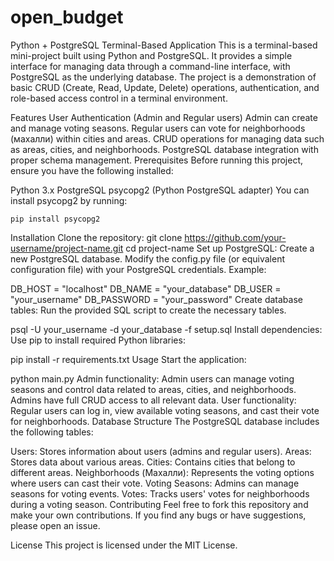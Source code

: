 # open_budget

Python + PostgreSQL Terminal-Based Application
This is a terminal-based mini-project built using Python and PostgreSQL. It provides a simple interface for managing data through a command-line interface, with PostgreSQL as the underlying database. The project is a demonstration of basic CRUD (Create, Read, Update, Delete) operations, authentication, and role-based access control in a terminal environment.

Features
User Authentication (Admin and Regular users)
Admin can create and manage voting seasons.
Regular users can vote for neighborhoods (махалли) within cities and areas.
CRUD operations for managing data such as areas, cities, and neighborhoods.
PostgreSQL database integration with proper schema management.
Prerequisites
Before running this project, ensure you have the following installed:

Python 3.x
PostgreSQL
psycopg2 (Python PostgreSQL adapter)
You can install psycopg2 by running:

    pip install psycopg2
Installation
Clone the repository:
git clone https://github.com/your-username/project-name.git
cd project-name
Set up PostgreSQL:
Create a new PostgreSQL database.
Modify the config.py file (or equivalent configuration file) with your PostgreSQL credentials.
Example:


DB_HOST = "localhost"
DB_NAME = "your_database"
DB_USER = "your_username"
DB_PASSWORD = "your_password"
Create database tables:
Run the provided SQL script to create the necessary tables.


psql -U your_username -d your_database -f setup.sql
Install dependencies:
Use pip to install required Python libraries:


pip install -r requirements.txt
Usage
Start the application:


python main.py
Admin functionality:
Admin users can manage voting seasons and control data related to areas, cities, and neighborhoods.
Admins have full CRUD access to all relevant data.
User functionality:
Regular users can log in, view available voting seasons, and cast their vote for neighborhoods.
Database Structure
The PostgreSQL database includes the following tables:

Users: Stores information about users (admins and regular users).
Areas: Stores data about various areas.
Cities: Contains cities that belong to different areas.
Neighborhoods (Махалли): Represents the voting options where users can cast their vote.
Voting Seasons: Admins can manage seasons for voting events.
Votes: Tracks users' votes for neighborhoods during a voting season.
Contributing
Feel free to fork this repository and make your own contributions. If you find any bugs or have suggestions, please open an issue.

License
This project is licensed under the MIT License.